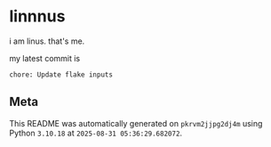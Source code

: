 # linnnus

i am linus. that's me.

my latest commit is

```
chore: Update flake inputs
```

## Meta

This README was automatically generated on `pkrvm2jjpg2dj4m` using Python
`3.10.18` at `2025-08-31 05:36:29.682072`.
